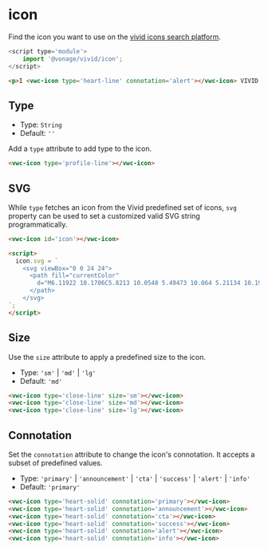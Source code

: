 # icon

Find the icon you want to use on the [vivid icons search platform](https://icons.vivid.vonage.com).

```js
<script type='module'>
    import '@vonage/vivid/icon';
</script>
```

```html preview
<p>I <vwc-icon type='heart-line' connotation='alert'></vwc-icon> VIVID!</p>
```

## Type

- Type: `String`
- Default: `''`

Add a `type` attribute to add type to the icon.

```html preview
<vwc-icon type='profile-line'></vwc-icon>
```

## SVG

While `type` fetches an icon from the Vivid predefined set of icons, `svg` property can be used to set a customized valid SVG string programmatically. 

```html preview
<vwc-icon id='icon'></vwc-icon>

<script>
  icon.svg = `
    <svg viewBox="0 0 24 24">
      <path fill="currentColor"
        d="M6.11922 10.1706C5.8213 10.0548 5.49473 10.064 5.21134 10.1962 4.92796 10.3283 4.71098 10.5726 4.60814 10.8752 4.50529 11.1778 4.52501 11.514 4.66295 11.8098L7.61024 18.1303C8.43788 19.9052 9.90708 21.2924 11.6946 21.9868 13.4821 22.6812 15.4416 22.6259 17.1419 21.833L18.5366 21.1827C19.4417 20.7603 20.2431 20.1426 20.8882 19.3702 21.5333 18.5979 22.0073 17.6885 22.2792 16.7017L23.6271 11.8184C23.7189 11.5145 23.7087 11.1844 23.5983 10.8802 23.4878 10.5759 23.2832 10.3147 23.0168 10.1377 22.7339 9.96294 22.4024 9.89734 22.0836 9.95301 21.7647 10.0087 21.48 10.1818 21.2822 10.4405L19.4217 12.8724C19.3395 12.9796 19.2313 13.0626 19.1074 13.1135 18.9835 13.1643 18.848 13.1813 18.7137 13.1629 18.5793 13.1444 18.4507 13.0911 18.34 13.0081 18.2292 12.925 18.1401 12.8149 18.0809 12.6882L14.6545 5.34015C14.5165 5.04433 14.2717 4.81313 13.9737 4.69739 13.6758 4.58166 13.3492 4.59088 13.0658 4.72302 12.7825 4.85517 12.5655 5.09941 12.4626 5.40202 12.3598 5.70464 12.3795 6.04083 12.5175 6.33665L15.118 11.9135 14.4057 12.2457 11.4584 5.92523C11.3204 5.62941 11.0756 5.39821 10.7777 5.28247 10.4797 5.16674 10.1532 5.17596 9.86978 5.3081 9.5864 5.44024 9.36942 5.68449 9.26658 5.9871 9.16373 6.28972 9.18345 6.62591 9.32139 6.92173L12.2687 13.2422 11.5563 13.5744 8.9558 7.99748C8.81786 7.70166 8.57299 7.47045 8.27507 7.35472 7.97715 7.23899 7.65058 7.2482 7.36719 7.38035 7.08381 7.51249 6.86683 7.75674 6.76399 8.05935 6.66114 8.36196 6.68086 8.69816 6.8188 8.99397L9.41935 14.5709 8.70701 14.903 6.79995 10.8133C6.66201 10.5175 6.41714 10.2863 6.11922 10.1706zM17.3109 2.18607C17.4526 1.79684 17.883 1.59615 18.2722 1.73782 20.6132 2.58987 21.8202 5.17835 20.9682 7.51935 20.8265 7.90858 20.3961 8.10927 20.0069 7.9676 19.6177 7.82593 19.417 7.39555 19.5586 7.00632 20.1273 5.44379 19.3217 3.71607 17.7592 3.14736 17.3699 3.00569 17.1692 2.57531 17.3109 2.18607zM4.51646 19.5137C4.37479 19.9029 3.9444 20.1036 3.55517 19.9619 1.21417 19.1099.00714505 16.5214.859199 14.1804 1.00087 13.7912 1.43125 13.5905 1.82048 13.7322 2.20972 13.8738 2.41041 14.3042 2.26874 14.6934 1.70002 16.256 2.50567 17.9837 4.0682 18.5524 4.45743 18.6941 4.65812 19.1245 4.51646 19.5137zM17.0317 3.59159C16.6425 3.44992 16.2121 3.65061 16.0704 4.03984 15.9287 4.42908 16.1294 4.85946 16.5187 5.00113 17.2333 5.26124 17.6018 6.05143 17.3417 6.76607 17.2 7.15531 17.4007 7.58569 17.7899 7.72736 18.1792 7.86903 18.6095 7.66834 18.7512 7.2791 19.2947 5.78599 18.5248 4.13504 17.0317 3.59159zM5.75684 17.6599C5.61517 18.0492 5.18479 18.2499 4.79556 18.1082 3.30245 17.5647 2.5326 15.9138 3.07604 14.4207 3.21771 14.0315 3.6481 13.8308 4.03733 13.9724 4.42656 14.1141 4.62725 14.5445 4.48558 14.9337 4.22547 15.6484 4.59395 16.4386 5.30859 16.6987 5.69782 16.8403 5.89851 17.2707 5.75684 17.6599z">
      </path>
    </svg>
`;
</script>
```

## Size

Use the `size` attribute to apply a predefined size to the icon.

- Type: `'sm'` | `'md'` | `'lg'`
- Default: `'md'`

```html preview
<vwc-icon type='close-line' size='sm'></vwc-icon>
<vwc-icon type='close-line' size='md'></vwc-icon>
<vwc-icon type='close-line' size='lg'></vwc-icon>
```

## Connotation

Set the `connotation` attribute to change the icon's connotation.
It accepts a subset of predefined values.

- Type: `'primary'` | `'announcement'` | `'cta'` | `'success'` | `'alert'` | `'info'`
- Default: `'primary'`

```html preview
<vwc-icon type='heart-solid' connotation='primary'></vwc-icon>
<vwc-icon type='heart-solid' connotation='announcement'></vwc-icon>
<vwc-icon type='heart-solid' connotation='cta'></vwc-icon>
<vwc-icon type='heart-solid' connotation='success'></vwc-icon>
<vwc-icon type='heart-solid' connotation='alert'></vwc-icon>
<vwc-icon type='heart-solid' connotation='info'></vwc-icon>
```
